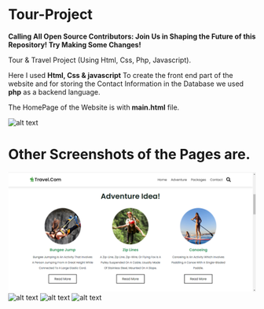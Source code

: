 # Tour-Project
<b>Calling All Open Source Contributors: Join Us in Shaping the Future of this Repository! Try Making Some Changes!</b> 

Tour &amp; Travel Project (Using Html, Css, Php, Javascript).

Here I used <b>Html, Css & javascript</b> To create the front end part of the website and for storing the Contact Information in the Database we used <b>php</b> as a backend language.

The HomePage of the Website is with<b> main.html</b> file.

![alt text](https://github.com/sharmayash9690/Tour-Project/blob/main/screenshot/home.PNG?raw=true)

<h1><b>Other Screenshots of the Pages are.</b></h1>

![alt text](https://github.com/sharmayash9690/Tour-Project-main/blob/cdb2d9281aca9c7da8304478c053895f7b4360e7/Tour-Project-main/screenshot/adventure.PNG)
![alt text](https://github.com/sharmayash9690/Tour-Project/blob/main/screenshot/package1.PNG?raw=true)
![alt text](https://github.com/sharmayash9690/Tour-Project/blob/main/screenshot/contact.PNG?raw=true)
![alt text](https://github.com/sharmayash9690/Tour-Project/blob/main/screenshot/database_contact.PNG?raw=true)
